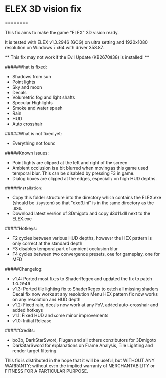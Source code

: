 # ELEX 3D vision fix
========

This fix aims to make the game "ELEX" 3D vision ready.

It is tested with ELEX v1.0.2946 (GOG) on ultra setting and 1920x1080 resolution
on Windows 7 x64 with driver 358.87.

** This fix may not work if the Evil Update (KB2670838) is installed! **

#####What is fixed:
- Shadows from sun 
- Point lights
- Sky and moon
- Decals
- Volumetric fog and light shafts
- Specular Highlights
- Smoke and water splash
- Rain
- HUD
- Auto crosshair

#####What is not fixed yet:
- Everything not found

#####Known issues:
- Point lights are clipped at the left and right of the screen
- Ambient occlusion is a bit blurred when moving as this game used temporal blur.
  This can be disabled by pressing F3 in game.
- Dialog boxes are clipped at the edges, especially on high HUD depths.

#####Installation:
- Copy this folder structure into the directory which contains the ELEX.exe (should be ./system) so that "dxd3.ini" is in the same directory as the .exe.
- Download latest version of 3Dmigoto and copy d3d11.dll next to the ELEX.exe

#####Hotkeys:
- F2 cycles between various HUD depths, however the HEX pattern is only correct at the standard depth
- F3 disables temporal part of ambient occlusion blur
- F4 cycles between two convergence presets, one for gameplay, one for MFD

#####Changelog:
- v1.4: Ported most fixes to ShaderRegex and updated the fix to patch 1.0.2946
- v1.3: Ported tile lighting fix to ShaderRegex to catch all missing shaders
        Decal fix now works at any resolution
        Menu HEX pattern fix now works on any resolution and HUD depth
- v1.2: Fixed rain, decals now work at any FoV, added auto-crosshair and added hotkeys
- v1.1: Fixed HUD and some minor improvements
- v1.0: Initial Release

#####Credits:
- bo3b, DarkStarSword, Flugan and all others contributors for 3Dmigoto
- DarkStarSword for explanations on Frame Analysis, Tile Lighting and render target filtering

This fix is distributed in the hope that it will be useful,
but WITHOUT ANY WARRANTY; without even the implied warranty of
MERCHANTABILITY or FITNESS FOR A PARTICULAR PURPOSE.
